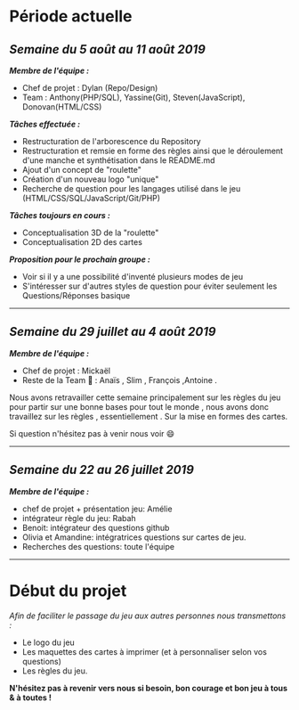 # Période actuelle

## _Semaine du 5 août au 11 août 2019_

**_Membre de l'équipe :_**

- Chef de projet : Dylan (Repo/Design)
- Team : Anthony(PHP/SQL), Yassine(Git), Steven(JavaScript), Donovan(HTML/CSS)

**_Tâches effectuée :_**

- Restructuration de l'arborescence du Repository
- Restructuration et remsie en forme des règles ainsi que le déroulement d'une manche et synthétisation dans le README.md
- Ajout d'un concept de "roulette"
- Création d'un nouveau logo "unique"
- Recherche de question pour les langages utilisé dans le jeu (HTML/CSS/SQL/JavaScript/Git/PHP)

**_Tâches toujours en cours :_**
- Conceptualisation 3D de la "roulette"
- Conceptualisation 2D des cartes

**_Proposition pour le prochain groupe :_**
- Voir si il y a une possibilité d'inventé plusieurs modes de jeu
- S'intéresser sur d'autres styles de question pour éviter seulement les Questions/Réponses basique

---------------------------------------

## _Semaine du 29 juillet au 4 août 2019_

**_Membre de l'équipe :_**

- Chef de projet : Mickaël
- Reste de la Team :muscle: : Anaïs , Slim , François ,Antoine .

Nous avons retravailler cette semaine principalement sur les règles du jeu pour partir sur une bonne bases pour tout le monde , nous avons donc travaillez sur les règles , essentiellement . Sur la mise en formes des cartes.

Si question n'hésitez pas à venir nous voir :smile:

---------------------------------------

## _Semaine du 22 au 26 juillet 2019_

**_Membre de l'équipe :_**

- chef de projet + présentation jeu: Amélie
- intégrateur règle du jeu: Rabah
- Benoit: intégrateur des questions github
- Olivia et Amandine: intégratrices questions sur cartes de jeu.
- Recherches des questions: toute l'équipe

---------------------------------------

# Début du projet

*Afin de faciliter le passage du jeu aux autres personnes nous transmettons :*

- Le logo du jeu
- Les maquettes des cartes à imprimer (et à personnaliser selon vos questions)
- Les règles du jeu.

**N'hésitez pas à revenir vers nous si besoin, bon courage et bon jeu à tous & à toutes !**
